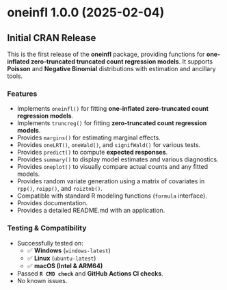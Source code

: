 # oneinfl 1.0.0 (2025-02-04)

## Initial CRAN Release

This is the first release of the **oneinfl** package, providing functions for **one-inflated zero-truncated truncated count regression models**. It supports **Poisson** and **Negative Binomial** distributions with estimation and ancillary tools.

### **Features**
- Implements `oneinfl()` for fitting **one-inflated zero-truncated count regression models**.
- Implements `truncreg()` for fitting **zero-truncated count regression models**.
- Provides `margins()` for estimating marginal effects.
- Provides `oneLRT()`, `oneWald()`, and `signifWald()` for various tests.
- Provides `predict()` to compute **expected responses**.
- Provides `summary()` to display model estimates and various diagnostics.
- Provides `oneplot()` to visually compare actual counts and any fitted models.
- Provides random variate generation using a matrix of covariates in `rpp()`, `roipp()`, and `roiztnb()`.
- Compatible with standard R modeling functions (`formula` interface).
- Provides documentation.
- Provides a detailed README.md with an application.

### **Testing & Compatibility**
- Successfully tested on:
  - ✅ **Windows** (`windows-latest`)
  - ✅ **Linux** (`ubuntu-latest`)
  - ✅ **macOS (Intel & ARM64)**
- Passed **`R CMD check`** and **GitHub Actions CI checks**.
- No known issues.